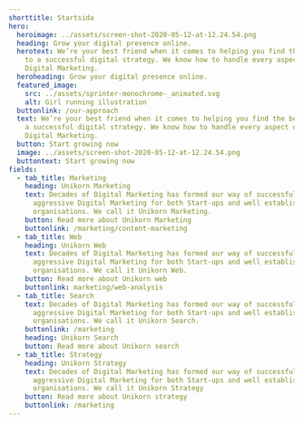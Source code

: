 ```yaml
---
shorttitle: Startsida
hero:
  heroimage: ../assets/screen-shot-2020-05-12-at-12.24.54.png
  heading: Grow your digital presence online.
  herotext: We’re your best friend when it comes to helping you find the best path
    to a successful digital strategy. We know how to handle every aspect of your
    Digital Marketing.
  heroheading: Grow your digital presence online.
  featured_image:
    src: ../assets/sprinter-monochrome-_animated.svg
    alt: Girl running illustration
  buttonlink: /our-approach
  text: We’re your best friend when it comes to helping you find the best path to
    a successful digital strategy. We know how to handle every aspect of your
    Digital Marketing.
  button: Start growing now
  image: ../assets/screen-shot-2020-05-12-at-12.24.54.png
  buttontext: Start growing now
fields:
  - tab_title: Marketing
    heading: Unikorn Marketing
    text: Decades of Digital Marketing has formed our way of successful and
      aggressive Digital Marketing for both Start-ups and well established
      organisations. We call it Unikorn Marketing.
    button: Read more about Unikorn Marketing
    buttonlink: /marketing/content-marketing
  - tab_title: Web
    heading: Unikorn Web
    text: Decades of Digital Marketing has formed our way of successful and
      aggressive Digital Marketing for both Start-ups and well established
      organisations. We call it Unikorn Web.
    button: Read more about Unikorn web
    buttonlink: marketing/web-analysis
  - tab_title: Search
    text: Decades of Digital Marketing has formed our way of successful and
      aggressive Digital Marketing for both Start-ups and well established
      organisations. We call it Unikorn Search.
    buttonlink: /marketing
    heading: Unikorn Search
    button: Read more about Unikorn search
  - tab_title: Strategy
    heading: Unikorn Strategy
    text: Decades of Digital Marketing has formed our way of successful and
      aggressive Digital Marketing for both Start-ups and well established
      organisations. We call it Unikorn Strategy
    button: Read more about Unikorn strategy
    buttonlink: /marketing
---
```

